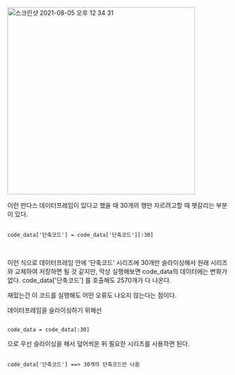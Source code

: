 
<img width="425" alt="스크린샷 2021-08-05 오후 12 34 31" src="https://user-images.githubusercontent.com/88417854/128286800-40ca7622-e534-4107-9dae-d535ea397fc7.png">


이런 판다스 데이터프레임이 있다고 했을 때 30개의 행만 자르려고할 때 햇갈리는 부분이 있다.

```

code_data['단축코드'] = code_data['단축코드'][:30]

```
<br>


이런 식으로 데이터프레임 안에 '단축코드' 시리즈에 30개만 슬라이싱해서 원래 시리즈와 교체하여 저장하면 될 것 같지만,
막상 실행해보면 code_data의 데이터에는 변화가 없다. code_data['단축코드'] 를 호출해도 2570개가 다 나온다.

재밌는건 이 코드를 실행해도 어떤 오류도 나오지 않는다는 점이다. 

데이터프레임을 슬라이싱하기 위해선

```

code_data = code_data[:30]

```

으로 우선 슬라이싱을 해서 덮어씌운 뒤 필요한 시리즈를 사용하면 된다.


```

code_data['단축코드'] ==> 30개의 단축코드만 나옴

```
